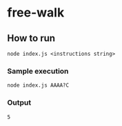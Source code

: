 # free-walk

## How to run

`node index.js <instructions string>`

### Sample execution 

`node index.js AAAA?C`

### Output

`5`